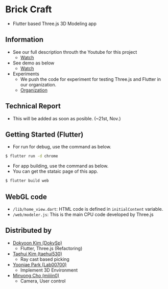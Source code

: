 # Brick Craft

 - Flutter based Three.js 3D Modeling app

## Information
 - See our full description throuth the Youtube for this project
    - [Watch](https://www.youtube.com/watch?v=q-H44HPy658)
 - See demo as below
    - [Watch](https://youtu.be/q-H44HPy658?t=91)
 - Experiments
    - We push the code for experiment for testing Three.js and Flutter in our organization.
    - [Organization](https://github.com/GC212CG)

## Technical Report
 - This will be added as soon as posible. (~21st, Nov.)

## Getting Started (Flutter)
 - For run for debug, use the command as below.
 ```bash
 $ flutter run -d chrome
 ```
 
 - For app building, use the command as below.
 - You can get the stataic page of this app.
 ```bash
 $ flutter build web
 ```

## WebGL code 
 - `/lib/home_view.dart`: HTML code is defined in `initialContent` variable.
 - `/web/modeler.js`: This is the main CPU code developed by Three.js

## Distributed by
 - [Dokyoon Kim (DokySp)](https://github.com/dokysp)
    - Flutter, Three.js (Refactoring)
 - [Taehui Kim (taehui530)](https://github.com/taehui530)
    - Ray cast based picking
 - [Yoonjae Park (Lab00700)](https://github.com/Lab00700)
    - Implement 3D Environment
 - [Minyong Cho (miiiin0)](https://github.com/miiiin0)
    - Camera, User control
 
